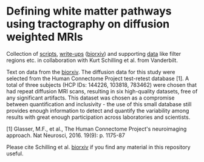 # Defining white matter pathways using tractography on diffusion weighted MRIs
Collection of [scripts](https://github.com/nadluru/definingwmpdiffusion/tree/main/Scripts), [write-ups](https://github.com/nadluru/definingwmpdiffusion/tree/main/Documents) ([biorxiv](https://www.biorxiv.org/content/10.1101/2020.10.07.321083v1.full.pdf)) and supporting [data](https://uwmadison.box.com/s/nkp1gjle3vy5gds7mr26bmzzr8la82xv) like filter regions etc. in collaboration with Kurt Schilling et al. from Vanderbilt.

Text on data from the [biorxiv](https://www.biorxiv.org/content/10.1101/2020.10.07.321083v1.full.pdf).
The diffusion data for this study were selected from the Human Connectome Project test-retest database [1]. A total of three subjects (HCP IDs: 144226, 103818, 783462) were chosen that had repeat diffusion MRI scans, resulting in six high-quality datasets, free of any significant artifacts. This dataset was chosen as a compromise between quantification and inclusivity - the use of this small database still provides enough information to detect and quantify the variability among results with great enough participation across laboratories and scientists.

[1] Glasser, M.F., et al., The Human Connectome Project's neuroimaging approach. Nat Neurosci, 2016. 19(9): p. 1175-87

Please cite Schilling et al. [biorxiv](https://www.biorxiv.org/content/10.1101/2020.10.07.321083v1.full.pdf) if you find any material in this repository useful.
